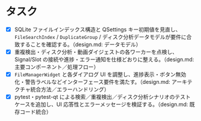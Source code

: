 ﻿# タスク

- [x] SQLite ファイルインデックス構造と QSettings キー初期値を見直し、`FileSearchIndex` / `DuplicateGroup` / ディスク分析データモデルが要件に合致することを確認する。（design.md: データモデル）
- [x] 重複検出・ディスク分析・動画ダイジェストの各ワーカーを点検し、Signal/Slot の接続や進捗・エラー通知を仕様どおりに整える。（design.md: 主要コンポーネント／処理フロー）
- [x] `FileManagerWidget` と各ダイアログ UI を調整し、進捗表示・ボタン無効化・警告ラベルなどインターフェース要件を満たす。（design.md: アーキテクチャ統合方法／エラーハンドリング）
- [x] pytest・pytest-qt による検索／重複検出／ディスク分析シナリオのテストケースを追加し、UI 応答性とエラーメッセージを検証する。（design.md: 既存コード統合）
